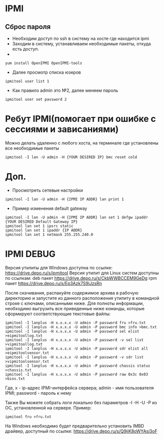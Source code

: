 IPMI
================

Сброс пароля
----------------

* Необходим доступ по ssh в систему на хосте где находится ipmi
* Заходим в систему, устанавливаем необходимые пакеты, откуда есть доступ.
* 
```console
yum install OpenIPMI OpenIPMI-tools
```

* Далее просмотр списка юзеров
```console
ipmitool user list 1
```

* Как правило admin это №2, далее меняем пароль

```console
ipmitool user set password 2
```

Ребут IPMI(помогает при ошибке с сессиями и зависаниями)
================
Можно делать удаленно с любого хоста, на терминале где установлены все необходимые пакеты 

```console
ipmitool -I lan -U admin -H {YOUR DESIRED IP} bmc reset cold
```
Доп.
===============
* Просмотреть сетевые настройки

```console
ipmitool -I lan -U admin -H {IPMI IP ADDR} lan print 1
```

* Пример изменения default gateway

```console
ipmitool -I lan -U admin -H {IPMI IP ADDR} lan set 1 defgw ipaddr {YOUR DESIRED Default Gateway IP}
ipmitool lan set 1 ipsrc static
ipmitool lan set 1 ipaddr {IP ADDR}
ipmitool lan set 1 netmask 255.255.240.0
```

IPMI DEBUG
================

Версия утилиты для Windows доступна по ссылке: <https://drive.depo.ru/s/ipmitool>
Версия утилит для Linux систем доступны по ссылкам:
deb пакет <https://drive.depo.ru/s/CkbWWBCCEM9GeDg>
rpm пакет <https://drive.depo.ru/s/Ep3Azk7S9iJzsRn> 

После скачивания, распакуйте содержимое архива в рабочую директорию и запустите из данного расположения утилиту в командной строке с ключами, описанными ниже. Для полноты информации, необходимо выгрузить все приведенные ниже команды, которые сформируют соответствующие текстовые файлы:
```console
ipmitool -I lanplus -H x.x.x.x -U admin -P password fru >fru.txt
ipmitool -I lanplus -H x.x.x.x -U admin -P password bmc info >bmc.txt
ipmitool -I lanplus -H x.x.x.x -U admin -P password sel elist >eipmitoollog.txt
ipmitool -I lanplus -H x.x.x.x -U admin -P password -v sel list >vipmitoollog.txt
ipmitool -I lanplus -H x.x.x.x -U admin -P password sdr elist all >eipmitoolsensor.txt
ipmitool -I lanplus -H x.x.x.x -U admin -P password -v sdr list >vipmitoolsensor.txt
ipmitool -I lanplus -H x.x.x.x -U admin -P password chassis status >chassis.txt
ipmitool -I lanplus -H x.x.x.x -U admin -P password raw 0x3c 0x03 >bios.txt
```

 
Где, x - ip-адрес IPMI-интерфейса сервера;
admin - имя пользователя IPMI;
password - пароль к нему

Также Вы можете собрать логи локально без параметров -I -H -U -P из ОС, установленной на сервере. Пример:

```console
ipmitool fru >fru.txt
```

На Windows необходимо будет предварительно установить IMBD драйвер, доступный по ссылке: <https://drive.depo.ru/s/Q9iiK8oWYAsi3oF>


